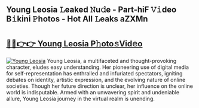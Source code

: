 ## Young Leosia 𝙻eaked 𝙽u𝚍e - Part-hiF 𝚅𝚒deo B𝚒kini 𝙿hotos - Hot All 𝙻eaks aZXMn

# <h2><a href="http://ld0jk21.urlbe.top/?page=Young+Leosia">🔗🔗👉👉 Young Leosia P𝚑oto𝚜Vid𝚎o</a></h2>

[![Young Leosia](https://i.imgur.com/eBuTRDB.gif)](http://ld0jk21.urlbe.top/?page=Young+Leosia)
Young Leosia, a multifaceted and thought-provoking character, eludes easy understanding. Her pioneering use of digital media for self-representation has enthralled and infuriated spectators, igniting debates on identity, artistic expression, and the evolving nature of online societies. Though her future direction is unclear, her influence on the online world is indisputable. Armed with an unwavering spirit and undeniable allure, Young Leosia journey in the virtual realm is unending.
